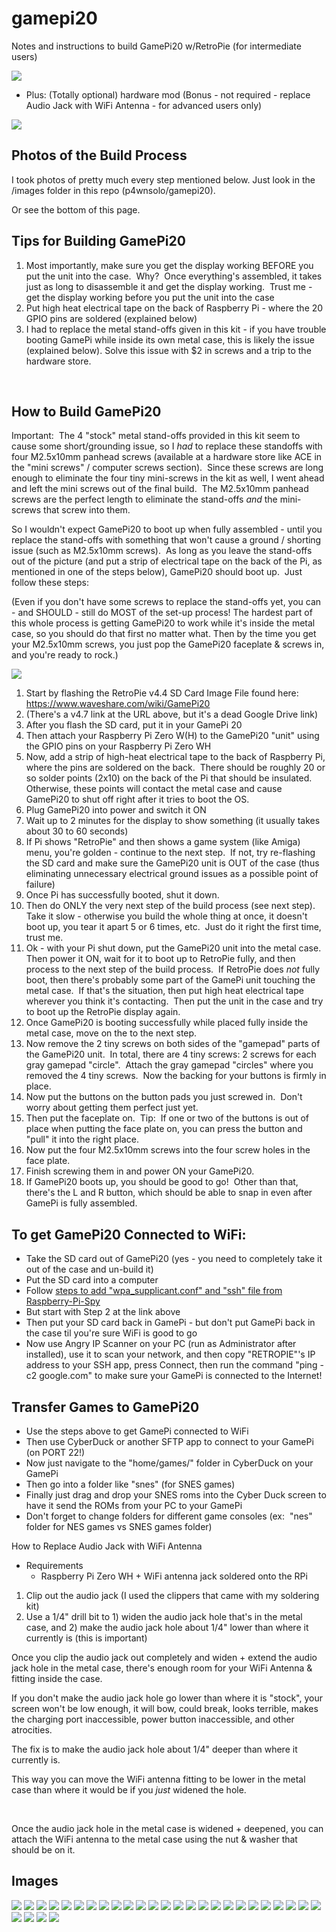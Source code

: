 # gamepi20
Notes and instructions to build GamePi20 w/RetroPie (for intermediate users)

<img src="/images/p4wnsolo-gamepi20-setup%20(15).jpg">

+ Plus:  (Totally optional) hardware mod (Bonus - not required - replace Audio Jack with WiFi Antenna - for advanced users only)
<img src="/images/p4wnsolo-gamepi20-setup%20(29).jpg">

## Photos of the Build Process
I took photos of pretty much every step mentioned below.
Just look in the /images folder in this repo (p4wnsolo/gamepi20).

Or see the bottom of this page.

<h2>Tips for Building GamePi20</h2>
<ol>
 	<li>Most importantly, make sure you get the display working BEFORE you put the unit into the case.  Why?  Once everything's assembled, it takes just as long to disassemble it and get the display working.  Trust me - get the display working before you put the unit into the case</li>
 	<li>Put high heat electrical tape on the back of Raspberry Pi - where the 20 GPIO pins are soldered (explained below)</li>
 	<li>I had to replace the metal stand-offs given in this kit - if you have trouble booting GamePi while inside its own metal case, this is likely the issue (explained below).  Solve this issue with $2 in screws and a trip to the hardware store.</li>
</ol>
&nbsp;
<h2>How to Build GamePi20</h2>
Important:  The 4 "stock" metal stand-offs provided in this kit seem to cause some short/grounding issue, so I <em>had</em> to replace these standoffs with four M2.5x10mm panhead screws (available at a hardware store like ACE in the "mini screws" / computer screws section).  Since these screws are long enough to eliminate the four tiny mini-screws in the kit as well, I went ahead and left the mini screws out of the final build.  The M2.5x10mm panhead screws are the perfect length to eliminate the stand-offs <em>and</em> the mini-screws that screw into them.

So I wouldn't expect GamePi20 to boot up when fully assembled - until you replace the stand-offs with something that won't cause a ground / shorting issue (such as M2.5x10mm screws).  As long as you leave the stand-offs out of the picture (and put a strip of electrical tape on the back of the Pi, as mentioned in one of the steps below), GamePi20 should boot up.  Just follow these steps:

(Even if you don't have some screws to replace the stand-offs yet, you can - and SHOULD - still do MOST of the set-up process!  The hardest part of this whole process is getting GamePi20 to work while it's inside the metal case, so you should do that first no matter what.  Then by the time you get your M2.5x10mm screws, you just pop the GamePi20 faceplate & screws in, and you're ready to rock.)

<img src="blah.jpg">

<ol>
 	<li>Start by flashing the RetroPie v4.4 SD Card Image File found here:  <a href="https://www.waveshare.com/wiki/GamePi20">https://www.waveshare.com/wiki/GamePi20</a>
 	<li>(There's a v4.7 link at the URL above, but it's a dead Google Drive link)</li>
</li>
 	<li>After you flash the SD card, put it in your GamePi 20</li>
 	<li>Then attach your Raspberry Pi Zero W(H) to the GamePi20 "unit" using the GPIO pins on your Raspberry Pi Zero WH</li>
 	<li>Now, add a strip of high-heat electrical tape to the back of Raspberry Pi, where the pins are soldered on the back.  There should be roughly 20 or so solder points (2x10) on the back of the Pi that should be insulated.  Otherwise, these points will contact the metal case and cause GamePi20 to shut off right after it tries to boot the OS.</li>
 	<li>Plug GamePi20 into power and switch it ON</li>
 	<li>Wait up to 2 minutes for the display to show something (it usually takes about 30 to 60 seconds)</li>
 	<li>If Pi shows "RetroPie" and then shows a game system (like Amiga) menu, you're golden - continue to the next step.  If not, try re-flashing the SD card and make sure the GamePi20 unit is OUT of the case (thus eliminating unnecessary electrical ground issues as a possible point of failure)</li>
 	<li>Once Pi has successfully booted, shut it down.</li>
 	<li>Then do ONLY the very next step of the build process (see next step).  Take it slow - otherwise you build the whole thing at once, it doesn't boot up, you tear it apart 5 or 6 times, etc.  Just do it right the first time, trust me.</li>
 	<li>Ok - with your Pi shut down, put the GamePi20 unit into the metal case.  Then power it ON, wait for it to boot up to RetroPie fully, and then process to the next step of the build process.  If RetroPie does <em>not</em> fully boot, then there's probably some part of the GamePi unit touching the metal case.  If that's the situation, then put high heat electrical tape wherever you think it's contacting.  Then put the unit in the case and try to boot up the RetroPie display again.</li>
 	<li>Once GamePi20 is booting successfully while placed fully inside the metal case, move on the to the next step.</li>
 	<li>Now remove the 2 tiny screws on both sides of the "gamepad" parts of the GamePi20 unit.  In total, there are 4 tiny screws: 2 screws for each gray gamepad "circle".  Attach the gray gamepad "circles" where you removed the 4 tiny screws.  Now the backing for your buttons is firmly in place.</li>
 	<li>Now put the buttons on the button pads you just screwed in.  Don't worry about getting them perfect just yet.</li>
 	<li>Then put the faceplate on.  Tip:  If one or two of the buttons is out of place when putting the face plate on, you can press the button and "pull" it into the right place.</li>
 	<li>Now put the four M2.5x10mm screws into the four screw holes in the face plate.</li>
 	<li>Finish screwing them in and power ON your GamePi20.</li>
 	<li>If GamePi20 boots up, you should be good to go!  Other than that, there's the L and R button, which should be able to snap in even after GamePi is fully assembled.</li>
</ol>
<h2>To get GamePi20 Connected to WiFi:</h2>
<ul>
 	<li>Take the SD card out of GamePi20 (yes - you need to completely take it out of the case and un-build it)</li>
 	<li>Put the SD card into a computer</li>
 	<li>Follow <a href="https://www.raspberrypi-spy.co.uk/2017/04/manually-setting-up-pi-wifi-using-wpa_supplicant-conf/">steps to add "wpa_supplicant.conf" and "ssh" file from Raspberry-Pi-Spy</a></li>
 	<li>But start with Step 2 at the link above</li>
 	<li>Then put your SD card back in GamePi - but don't put GamePi back in the case til you're sure WiFi is good to go</li>
 	<li>Now use Angry IP Scanner on your PC (run as Administrator after installed), use it to scan your network, and then copy "RETROPIE"'s IP address to your SSH app, press Connect, then run the command "ping -c2 google.com" to make sure your GamePi is connected to the Internet!</li>
</ul>
<h2>Transfer Games to GamePi20</h2>
<ul>
 	<li>Use the steps above to get GamePi connected to WiFi</li>
 	<li>Then use CyberDuck or another SFTP app to connect to your GamePi (on PORT 22!)</li>
 	<li>Now just navigate to the "home/games/" folder in CyberDuck on your GamePi</li>
 	<li>Then go into a folder like "snes" (for SNES games)</li>
 	<li>Finally just drag and drop your SNES roms into the Cyber Duck screen to have it send the ROMs from your PC to your GamePi</li>
 	<li>Don't forget to change folders for different game consoles (ex:  "nes" folder for NES games vs SNES games folder)</li>
</ul>
How to Replace Audio Jack with WiFi Antenna
<ul>
 	<li>Requirements
<ul>
 	<li>Raspberry Pi Zero WH + WiFi antenna jack soldered onto the RPi</li>
</ul>
</li>
</ul>
<ol>
 	<li>Clip out the audio jack (I used the clippers that came with my soldering kit)</li>
 	<li>Use a 1/4" drill bit to 1) widen the audio jack hole that's in the metal case, and 2) make the audio jack hole about 1/4" lower than where it currently is (this is important)</li>
</ol>
Once you clip the audio jack out completely and widen + extend the audio jack hole in the metal case, there's enough room for your WiFi Antenna &amp; fitting inside the case.

If you don't make the audio jack hole go lower than where it is "stock", your screen won't be low enough, it will bow, could break, looks terrible, makes the charging port inaccessible, power button inaccessible, and other atrocities.

The fix is to make the audio jack hole about 1/4" deeper than where it currently is.

This way you can move the WiFi antenna fitting to be lower in the metal case than where it would be if you <em>just</em> widened the hole.

&nbsp;

Once the audio jack hole in the metal case is widened + deepened, you can attach the WiFi antenna to the metal case using the nut &amp; washer that should be on it.



## Images
<img src="/images/p4wnsolo-gamepi20-setup%20(1).jpg">
<img src="/images/p4wnsolo-gamepi20-setup%20(2).jpg">
<img src="/images/p4wnsolo-gamepi20-setup%20(3).jpg">
<img src="/images/p4wnsolo-gamepi20-setup%20(4).jpg">
<img src="/images/p4wnsolo-gamepi20-setup%20(5).jpg">

<img src="/images/p4wnsolo-gamepi20-setup%20(6).jpg">
<img src="/images/p4wnsolo-gamepi20-setup%20(7).jpg">
<img src="/images/p4wnsolo-gamepi20-setup%20(8).jpg">
<img src="/images/p4wnsolo-gamepi20-setup%20(9).jpg">
<img src="/images/p4wnsolo-gamepi20-setup%20(10).jpg">

<img src="/images/p4wnsolo-gamepi20-setup%20(11).jpg">
<img src="/images/p4wnsolo-gamepi20-setup%20(12).jpg">
<img src="/images/p4wnsolo-gamepi20-setup%20(13).jpg">
<img src="/images/p4wnsolo-gamepi20-setup%20(14).jpg">
<img src="/images/p4wnsolo-gamepi20-setup%20(15).jpg">

<img src="/images/p4wnsolo-gamepi20-setup%20(16).jpg">
<img src="/images/p4wnsolo-gamepi20-setup%20(17).jpg">
<img src="/images/p4wnsolo-gamepi20-setup%20(18).jpg">
<img src="/images/p4wnsolo-gamepi20-setup%20(19).jpg">
<img src="/images/p4wnsolo-gamepi20-setup%20(20).jpg">

<img src="/images/p4wnsolo-gamepi20-setup%20(21).jpg">
<img src="/images/p4wnsolo-gamepi20-setup%20(22).jpg">
<img src="/images/p4wnsolo-gamepi20-setup%20(23).jpg">
<img src="/images/p4wnsolo-gamepi20-setup%20(24).jpg">
<img src="/images/p4wnsolo-gamepi20-setup%20(25).jpg">

<img src="/images/p4wnsolo-gamepi20-setup%20(26).jpg">
<img src="/images/p4wnsolo-gamepi20-setup%20(27).jpg">
<img src="/images/p4wnsolo-gamepi20-setup%20(28).jpg">
<img src="/images/p4wnsolo-gamepi20-setup%20(29).jpg">

